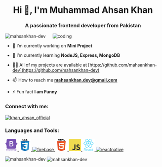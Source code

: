 <h1 align="center">Hi 👋, I'm Muhammad Ahsan Khan</h1>
<h3 align="center">A passionate frontend developer from Pakistan</h3>
<img align="right" width="350" alt="coding" src="https://i.pinimg.com/originals/06/60/ef/0660efe82fa3da42ed56eef013171835.gif" /> 

<p align="left"> <img src="https://komarev.com/ghpvc/?username=mahsankhan-dev&label=Profile%20views&color=0e75b6&style=flat" alt="mahsankhan-dev" /> </p>

- 🔭 I’m currently working on **Mini Project**

- 🌱 I’m currently learning **NodeJS, Express, MongoDB**

- 👨‍💻 All of my projects are available at [https://github.com/mahsankhan-dev](https://github.com/mahsankhan-dev)

- 📫 How to reach me **mahsankhan.dev@gmail.com**

- ⚡ Fun fact **I am Funny**

<h3 align="left">Connect with me:</h3>
<p align="left">
<a href="https://instagram.com/khan_ahsan_official" target="blank"><img align="center" src="https://raw.githubusercontent.com/rahuldkjain/github-profile-readme-generator/master/src/images/icons/Social/instagram.svg" alt="khan_ahsan_official" height="30" width="40" /></a>
</p>

<h3 align="left">Languages and Tools:</h3>
<p align="left"> <a href="https://getbootstrap.com" target="_blank" rel="noreferrer"> <img src="https://raw.githubusercontent.com/devicons/devicon/master/icons/bootstrap/bootstrap-plain-wordmark.svg" alt="bootstrap" width="40" height="40"/> </a> <a href="https://www.w3schools.com/css/" target="_blank" rel="noreferrer"> <img src="https://raw.githubusercontent.com/devicons/devicon/master/icons/css3/css3-original-wordmark.svg" alt="css3" width="40" height="40"/> </a> <a href="https://firebase.google.com/" target="_blank" rel="noreferrer"> <img src="https://www.vectorlogo.zone/logos/firebase/firebase-icon.svg" alt="firebase" width="40" height="40"/> </a> <a href="https://www.w3.org/html/" target="_blank" rel="noreferrer"> <img src="https://raw.githubusercontent.com/devicons/devicon/master/icons/html5/html5-original-wordmark.svg" alt="html5" width="40" height="40"/> </a> <a href="https://developer.mozilla.org/en-US/docs/Web/JavaScript" target="_blank" rel="noreferrer"> <img src="https://raw.githubusercontent.com/devicons/devicon/master/icons/javascript/javascript-original.svg" alt="javascript" width="40" height="40"/> </a> <a href="https://reactjs.org/" target="_blank" rel="noreferrer"> <img src="https://raw.githubusercontent.com/devicons/devicon/master/icons/react/react-original-wordmark.svg" alt="react" width="40" height="40"/> </a> <a href="https://reactnative.dev/" target="_blank" rel="noreferrer"> <img src="https://reactnative.dev/img/header_logo.svg" alt="reactnative" width="40" height="40"/> </a> </p>

<p><img align="left" src="https://github-readme-stats.vercel.app/api/top-langs?username=mahsankhan-dev&show_icons=true&locale=en&layout=compact" alt="mahsankhan-dev" /></p>

<p>&nbsp;<img align="center" src="https://github-readme-stats.vercel.app/api?username=mahsankhan-dev&show_icons=true&locale=en" alt="mahsankhan-dev" /></p>
